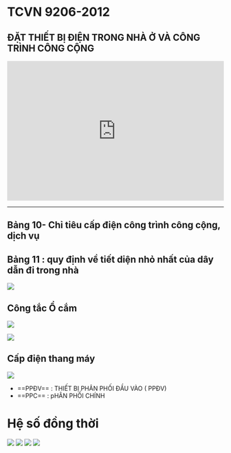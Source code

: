 # TCVN 9206-2012
## ĐẶT THIẾT BỊ ĐIỆN TRONG NHÀ Ở VÀ CÔNG TRÌNH CÔNG CỘNG


<div style="position:relative;padding-top:max(60%,324px);width:100%;height:0;"><iframe style="position:absolute;border:none;width:100%;height:100%;left:0;top:0;" src="https://online.fliphtml5.com/qzyvf/fpoq/"  seamless="seamless" scrolling="no" frameborder="0" allowtransparency="true" allowfullscreen="true" ></iframe></div>

---
## Bảng 10- Chỉ tiêu cấp điện công trình công cộng, dịch vụ

## Bảng 11 : quy định về tiết diện nhỏ nhất của dây dẫn đi trong nhà
![](https://res.cloudinary.com/dcqf82eor/image/upload/f_auto/v1747964595/hp0rrxl5bym1jjeuqdve.png)
## Công tắc Ổ cắm
![](https://res.cloudinary.com/dcqf82eor/image/upload/f_auto/v1747965753/qvwnjtefxvxvdab2xq7p.png)

![](https://res.cloudinary.com/dcqf82eor/image/upload/f_auto/v1747965659/cwuhd884wlx3a5xsi4cu.png)
## Cấp điện thang máy

![](https://res.cloudinary.com/dcqf82eor/image/upload/f_auto/v1747965827/dpuonv6koyfrnzcrpxfc.png)
- ==PPĐV== : THIẾT BỊ PHÂN PHỐI ĐẦU VÀO ( PPĐV) 
- ==PPC== : pHÂN PHỐI CHÍNH


# Hệ số đồng thời

![](https://res.cloudinary.com/dcqf82eor/image/upload/f_auto/v1748322918/o50ohnfb4dseuqxygfxy.png)
![](https://res.cloudinary.com/dcqf82eor/image/upload/f_auto/v1748322934/y2rwlgrwxuxx7l9kqagc.png)
![](https://res.cloudinary.com/dcqf82eor/image/upload/f_auto/v1748322969/q79yfxzglenzzcpfo8yl.png)
![](https://res.cloudinary.com/dcqf82eor/image/upload/f_auto/v1748322989/d2f0mi7lp2febarvtelb.png)
